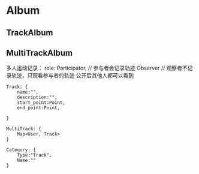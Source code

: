 # Album
## TrackAlbum
## MultiTrackAlbum
多人运动记录：
role: Participator, // 参与者会记录轨迹
Observer // 观察者不记录轨迹，只观看参与者的轨迹
公开后其他人都可以看到

``` 
Track: {
    name:"",
    description:"",
    start_point:Point,
    end_point:Point,
    
}
``` 
``` 
MultiTrack: {
    Map<User, Track>
}
```
``` 
Category: {
    Type:"Track",
    Name:""
}
``` 

